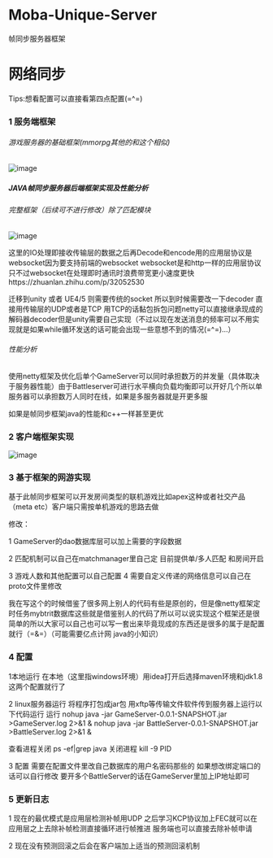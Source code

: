 # Moba-Unique-Server
 帧同步服务器框架
 
 
# 网络同步

Tips:想看配置可以直接看第四点配置(=^=)


###  1  服务端框架


###### 游戏服务器的基础框架(mmorpg其他的和这个相似)

![image](https://user-images.githubusercontent.com/91889375/164409337-634c730f-efbb-4e3a-83c9-1845623a8611.png)




##### JAVA帧同步服务器后端框架实现及性能分析

###### 完整框架（后续可不进行修改）除了匹配模块

![image](https://user-images.githubusercontent.com/91889375/164408950-0cd0c680-0bd4-447f-a9da-43ba0122b120.png)


这里的IO处理即接收传输层的数据之后再Decode和encode用的应用层协议是websocket因为要支持前端的websocket    websocket是和http一样的应用层协议只不过websocket在处理即时通讯时浪费带宽更小速度更快https://zhuanlan.zhihu.com/p/32052530

迁移到unity 或者 UE4/5 则需要传统的socket   所以到时候需要改一下decoder  直接用传输层的UDP或者是TCP  用TCP的话黏包拆包问题netty可以直接继承现成的解码器decoder但是unity需要自己实现（不过以现在发送消息的频率可以不用实现就是如果while循环发送的话可能会出现一些意想不到的情况(=^=)...）

###### 性能分析  

使用netty框架及优化后单个GameServer可以同时承担数万的并发量（具体取决于服务器性能）由于Battleserver可进行水平横向负载均衡即可以开好几个所以单服务器可以承担数万人同时在线，如果是多服务器就是开更多服

如果是帧同步框架java的性能和c++一样甚至更优

### 2   客户端框架实现

![image](https://user-images.githubusercontent.com/91889375/164409201-9e9958bc-d10c-4bcd-a4fb-95bd5f986794.png)

### 3   基于框架的网游实现

基于此帧同步框架可以开发房间类型的联机游戏比如apex这种或者社交产品（meta  etc）客户端只需按单机游戏的思路去做

修改：

1 GameServer的dao数据库层可以加上需要的字段数据

2 匹配机制可以自己在matchmanager里自己定 目前提供单/多人匹配 和房间开启

3 游戏人数和其他配置可以自己配置
4 需要自定义传递的网络信息可以自己在proto文件里修改

我在写这个的时候借鉴了很多网上别人的代码有些是原创的，但是像netty框架定时任务mybtrit数据库这些就是借鉴别人的代码了所以可以说实现这个框架还是很简单的所以大家可以自己也可以写一套出来毕竟现成的东西还是很多的属于是配置就行（=&=）（可能需要亿点计网 java的小知识）

### 4    配置

1本地运行  在本地（这里指windows环境）用idea打开后选择maven环境和jdk1.8这两个配置就行了

2 linux服务器运行   将程序打包成jar包 用xftp等传输文件软件传到服务器上运行以下代码运行
  运行
   nohup java -jar   GameServer-0.0.1-SNAPSHOT.jar  >GameServer.log  2>&1 &
  nohup java -jar   BattleServer-0.0.1-SNAPSHOT.jar  >BattleServer.log  2>&1 &

  查看进程关闭
  ps -ef|grep java
  关闭进程
  kill -9 PID

3 配置 需要在配置文件里改自己数据库的用户名密码那些的
       如果想改绑定端口的话可以自行修改 要开多个BattleServer的话在GameServer里加上IP地址即可

###  5 更新日志
1 现在的最优模式是应用层检测补帧用UDP 之后学习KCP协议加上FEC就可以在应用层之上去除补帧检测直接循环进行帧推进 服务端也可以直接去除补帧申请

2 现在没有预测回滚之后会在客户端加上适当的预测回滚机制







